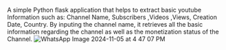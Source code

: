 A simple Python flask application that helps to extract basic youtube Information such as:
Channel Name, Subscribers ,Videos ,Views, Creation Date, Country.
By inputing the channel name, it retrieves all the basic information regarding the channel as well as the monetization status of the Channel.
![WhatsApp Image 2024-11-05 at 4 47 07 PM](https://github.com/user-attachments/assets/5df4d947-8840-4871-a2bd-fedca69a1e78)
